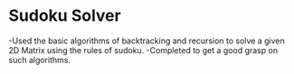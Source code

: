 # Sudoku Solver
-Used the basic algorithms of backtracking and recursion to solve a given 2D Matrix using the rules of sudoku. 
-Completed to get a good grasp on such algorithms.
